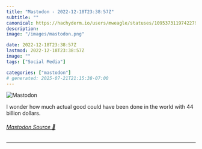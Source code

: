 ```yaml
---
title: "Mastodon - 2022-12-18T23:38:57Z"
subtitle: ""
canonical: https://hachyderm.io/users/mweagle/statuses/109537311974227962
description:
image: "/images/mastodon.png"

date: 2022-12-18T23:38:57Z
lastmod: 2022-12-18T23:38:57Z
image: ""
tags: ["Social Media"]

categories: ["mastodon"]
# generated: 2025-07-21T21:15:38-07:00
---
```

![Mastodon](/images/mastodon.png)

<p>I wonder how much actual good could have been done in the world with 44 billion dollars.</p>


###### [Mastodon Source 🐘](https://hachyderm.io/@mweagle/109537311974227962)

___
